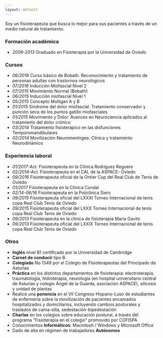 ```yaml
---
layout: default
---
```


<p id="cita">Soy un fisioterapeuta que busca lo mejor para sus pacientes a través de un medio natural de tratamiento.</p>


### Formación académica
- _2009-2013_ Graduado en Fisioterapia por la Universidad de Oviedo


### Cursos
- _06/2016_ Curso básico de Bobath. Reconocimiento y tratamiento de personas adultas 
con trastornos neurológicos
- _07/2016_ Inducción Miofascial Nivel 2
- _07/2015_ Movimiento Normal (Bobath)
- _06/2015_ Inducción miofascial Nivel 1
- _05/2015_ Concepto Mulligan A y B
- _01/2015_ Síndrome del dolor miofascial. Tratamiento conservador y punción seca de los puntos 
 gatillo miofasciales 
- _01/2015_ Movimiento y Dolor. Avances en Neurociencia aplicados al tratamiento del dolor crónico
- _03/2014_ Tratamiento fisioterápico en las disfunciones Temporomandibulares
- _02/2014_ Movilización Neuromeníngea. Clínica y tratamiento Neurodinámico



### Experiencia laboral
- _01/2017-Act._  Fisioterapeuta en la Clínica Rodríguez Reguero
- _02/2014-Act._  Fisioterapeuta en el CAI, de la ASPACE- Oviedo
- _09/2016_ Fisioterapeuta oficial de la Ontier Cup del Real Club de Tenis de Oviedo
- _01/2017_  Fisioterapeuta en la Clínica Condal
- _02/14-06/16_         Fisioterapeuta en la Policlínica Siero
- _09/2015_ Fisioterapeuta oficial del LXXXI Torneo Internacional de tenis copa Real Club Tenis de Oviedo
- _09/2015_ Fisioterapeuta oficial del LXXX Torneo Internacional de tenis copa Real Club Tenis de Oviedo
- _09/2013_ Fisioterapeuta en la clínica de fisioterapia Maria Gavito
- _09/2013_ Fisioterapeuta oficial del LXXIX Torneo Internacional de tenis copa Real Club Tenis de Oviedo


### Otros
- **Inglés** nivel B1 certificado por la Universidad de Cambridge
- **Carnet de conducir** tipo B
- **Colegiado** No 1349 por el Colegio de Fisioterapeutas del Principado de Asturias
- **Práctica** en los distintos departamentos de fisioterapia: electroterapia, traumatología, hidroterapia, neurología (en hospital universitario central de Asturias y colegio Ángel de la Guarda, asociación ASPACE), silicosis y unidad de plantas
- Realicé una **ponencia** en el VII Congreso Hispano-Luso de estudiantes de enfermería sobre la movilización de pacientes encamados hospitalizados y domiciliarios, incluyendo cambios posturales y traslados de cama-silla, sedestación-bipedestación
- **Charlas** en los colegios sobre educación postural, a través del programa "Fisioterapia en el colegio" promovido por COFISPA
- Conocimientos **Informáticos**: Macintosh / Windows y Microsoft Office
- Dado de alta en régimen de trabajadores **Autónomos**

